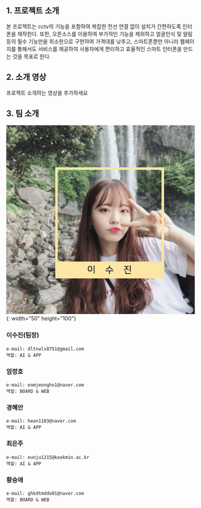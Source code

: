 ## 1. 프로젝트 소개

 본 프로젝트는 cctv의 기능을 포함하여 복잡한 전선 연결 없이 설치가 간편하도록 인터폰을 제작한다. 또한, 오픈소스를 이용하여 부가적인 기능을 제외하고 얼굴인식 및 알림 등의 필수 기능만을 최소한으로 구현하여 가격대를 낮추고, 스마트폰뿐만 아니라 웹페이지를 통해서도 서비스를 제공하여 사용자에게 편리하고 효율적인 스마트 인터폰을 만드는 것을 목표로 한다.

## 2. 소개 영상

프로젝트 소개하는 영상을 추가하세요

## 3. 팀 소개

![sujin](https://github.com/kookmin-sw/2019-cap1-2019_19/blob/master/images/sujin.png){: width="50" height="100"}
### 이수진(팀장)
```
e-mail: dltnwls8751@gmail.com
역할: AI & APP
```

### 엄정호
```
e-mail: eomjeongho1@naver.com
역할: BOARD & WEB
```

### 경혜안
```
e-mail: hean1103@naver.com 
역할: AI & APP
```

### 최은주
```
e-mail: eunju1215@kookmin.ac.kr 
역할: AI & APP
```

### 황승애
```
e-mail: ghkdtmddo01@naver.com
역할: BOARD & WEB
```

